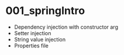 # 001_springIntro
- Dependency injection with constructor arg
- Setter injection
- String value injection
- Properties file 
